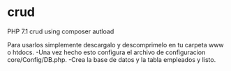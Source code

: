 # crud
PHP 7.1 crud using composer autload 

Para usarlos simplemente descargalo y descomprimelo en tu carpeta www o htdocs.
-Una vez hecho esto configura el archivo de configuracion core/Config/DB.php.
-Crea la base de datos y la tabla empleados y listo.

